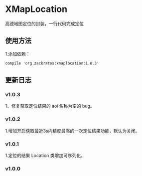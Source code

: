 # XMapLocation
高德地图定位的封装，一行代码完成定位

## 使用方法

1.添加依赖：

```xml
compile 'org.zackratos:xmaplocation:1.0.3'
```


## 更新日志

### v1.0.3
1、修复获取定位结果的 aoi 名称为空的 bug。

### v1.0.2

1.增加开启获取最近3s内精度最高的一次定位结果功能，默认为关闭。

### v1.0.1

1.定位的结果 Location 类增加可序列化。

### v1.0.0